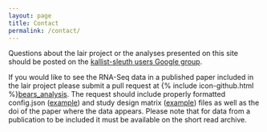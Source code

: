 ```yaml
---
layout: page
title: Contact
permalink: /contact/
---
```


Questions about the lair project or the analyses presented on this site should be posted on the [kallist-sleuth users Google group](https://groups.google.com/forum/#!forum/kallisto-sleuth-users). 

If you would like to see the RNA-Seq data in a published paper included in the lair project please submit a pull request at {% include icon-github.html %}[bears_analysis](https://github.com/pachterlab/bears_analyses). The request should include properly formatted config.json ([example](https://github.com/pachterlab/bears_analyses/blob/master/Ellahi_2015_10.1534_genetics.115.175711/config.json)) and study design matrix ([example](https://github.com/pachterlab/bears_analyses/blob/master/Ellahi_2015_10.1534_genetics.115.175711/study_design.txt)) files as well as the doi of the paper where the data appears. Please note that for data from a publication to be included it must be available on the short read archive.
